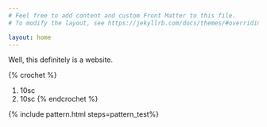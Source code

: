 ```yaml
---
# Feel free to add content and custom Front Matter to this file.
# To modify the layout, see https://jekyllrb.com/docs/themes/#overriding-theme-defaults

layout: home
---
```


Well, this definitely is a website.

{% crochet %}
1. 10sc
2. 10sc
{% endcrochet %}

{% include pattern.html steps=pattern_test%}

